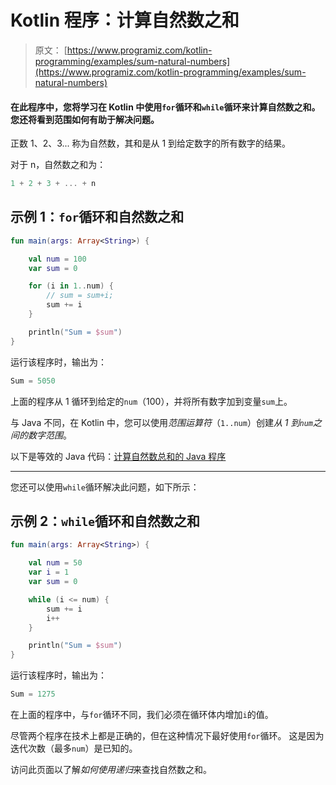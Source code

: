 # Kotlin 程序：计算自然数之和

> 原文： [https://www.programiz.com/kotlin-programming/examples/sum-natural-numbers](https://www.programiz.com/kotlin-programming/examples/sum-natural-numbers)

#### 在此程序中，您将学习在 Kotlin 中使用`for`循环和`while`循环来计算自然数之和。 您还将看到范围如何有助于解决问题。

正数 1、2、3... 称为自然数，其和是从 1 到给定数字的所有数字的结果。

对于 n，自然数之和为：

```kt
1 + 2 + 3 + ... + n
```

## 示例 1：`for`循环和自然数之和

```kt
fun main(args: Array<String>) {

    val num = 100
    var sum = 0

    for (i in 1..num) {
        // sum = sum+i;
        sum += i
    }

    println("Sum = $sum")
}
```

运行该程序时，输出为：

```kt
Sum = 5050
```

上面的程序从 1 循环到给定的`num`（100），并将所有数字加到变量`sum`上。

与 Java 不同，在 Kotlin 中，您可以使用*范围运算符*（`1..num`）创建*从 1 到`num`之间的数字范围*。

以下是等效的 Java 代码：[计算自然数总和的 Java 程序](/java-programming/examples/sum-natural-numbers)

* * *

您还可以使用`while`循环解决此问题，如下所示：

## 示例 2：`while`循环和自然数之和

```kt
fun main(args: Array<String>) {

    val num = 50
    var i = 1
    var sum = 0

    while (i <= num) {
        sum += i
        i++
    }

    println("Sum = $sum")
}
```

运行该程序时，输出为：

```kt
Sum = 1275
```

在上面的程序中，与`for`循环不同，我们必须在循环体内增加`i`的值。

尽管两个程序在技术上都是正确的，但在这种情况下最好使用`for`循环。 这是因为迭代次数（最多`num`）是已知的。

访问此页面以了解*如何使用递归*来查找自然数之和。